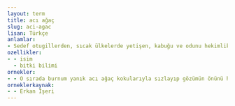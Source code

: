 ```yaml
---
layout: term
title: acı ağaç
slug: aci-agac
lisan: Türkçe
anlamlar:
- Sedef otugillerden, sıcak ülkelerde yetişen, kabuğu ve odunu hekimlikte kullanılan küçük bir ağaç; kavasya (Quassia amara)
ozellikler:
- - isim
  - bitki bilimi
ornekler:
- - O sırada burnum yanık acı ağaç kokularıyla sızlayıp gözümün önünü havada uçuşan kül kırpıntıları kapladı.
orneklerkaynak:
- - Erkan İşeri
---
```

